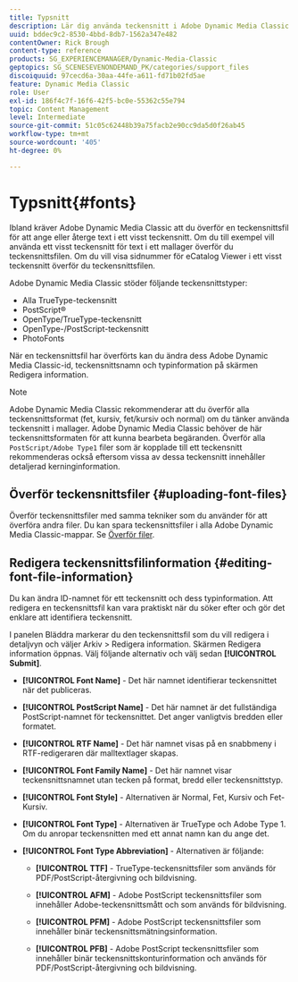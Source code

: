 ```yaml
---
title: Typsnitt
description: Lär dig använda teckensnitt i Adobe Dynamic Media Classic.
uuid: bddec9c2-8530-4bbd-8db7-1562a347e482
contentOwner: Rick Brough
content-type: reference
products: SG_EXPERIENCEMANAGER/Dynamic-Media-Classic
geptopics: SG_SCENESEVENONDEMAND_PK/categories/support_files
discoiquuid: 97cecd6a-30aa-44fe-a611-fd71b02fd5ae
feature: Dynamic Media Classic
role: User
exl-id: 186f4c7f-16f6-42f5-bc0e-55362c55e794
topic: Content Management
level: Intermediate
source-git-commit: 51c05c62448b39a75facb2e90cc9da5d0f26ab45
workflow-type: tm+mt
source-wordcount: '405'
ht-degree: 0%

---
```


# Typsnitt{#fonts}

Ibland kräver Adobe Dynamic Media Classic att du överför en teckensnittsfil för att ange eller återge text i ett visst teckensnitt. Om du till exempel vill använda ett visst teckensnitt för text i ett mallager överför du teckensnittsfilen. Om du vill visa sidnummer för eCatalog Viewer i ett visst teckensnitt överför du teckensnittsfilen.

Adobe Dynamic Media Classic stöder följande teckensnittstyper:

* Alla TrueType-teckensnitt
* PostScript®
* OpenType/TrueType-teckensnitt
* OpenType-/PostScript-teckensnitt
* PhotoFonts

När en teckensnittsfil har överförts kan du ändra dess Adobe Dynamic Media Classic-id, teckensnittsnamn och typinformation på skärmen Redigera information.

>[!NOTE]
>
>Adobe Dynamic Media Classic rekommenderar att du överför alla teckensnittsformat (fet, kursiv, fet/kursiv och normal) om du tänker använda teckensnitt i mallager. Adobe Dynamic Media Classic behöver de här teckensnittsformaten för att kunna bearbeta begäranden. Överför alla `PostScript/Adobe Type1` filer som är kopplade till ett teckensnitt rekommenderas också eftersom vissa av dessa teckensnitt innehåller detaljerad kerninginformation.

## Överför teckensnittsfiler {#uploading-font-files}

Överför teckensnittsfiler med samma tekniker som du använder för att överföra andra filer. Du kan spara teckensnittsfiler i alla Adobe Dynamic Media Classic-mappar. Se [Överför filer](uploading-files.md#uploading_your_files).

## Redigera teckensnittsfilinformation {#editing-font-file-information}

Du kan ändra ID-namnet för ett teckensnitt och dess typinformation. Att redigera en teckensnittsfil kan vara praktiskt när du söker efter och gör det enklare att identifiera teckensnitt.

I panelen Bläddra markerar du den teckensnittsfil som du vill redigera i detaljvyn och väljer Arkiv > Redigera information. Skärmen Redigera information öppnas. Välj följande alternativ och välj sedan **[!UICONTROL Submit]**.

* **[!UICONTROL Font Name]** - Det här namnet identifierar teckensnittet när det publiceras.

* **[!UICONTROL PostScript Name]** - Det här namnet är det fullständiga PostScript-namnet för teckensnittet. Det anger vanligtvis bredden eller formatet.

* **[!UICONTROL RTF Name]** - Det här namnet visas på en snabbmeny i RTF-redigeraren där malltextlager skapas.

* **[!UICONTROL Font Family Name]** - Det här namnet visar teckensnittsnamnet utan tecken på format, bredd eller teckensnittstyp.

* **[!UICONTROL Font Style]** - Alternativen är Normal, Fet, Kursiv och Fet-Kursiv.

* **[!UICONTROL Font Type]** - Alternativen är TrueType och Adobe Type 1. Om du anropar teckensnitten med ett annat namn kan du ange det.

* **[!UICONTROL Font Type Abbreviation]** - Alternativen är följande:

   * **[!UICONTROL TTF]** - TrueType-teckensnittsfiler som används för PDF/PostScript-återgivning och bildvisning.

   * **[!UICONTROL AFM]** - Adobe PostScript teckensnittsfiler som innehåller Adobe-teckensnittsmått och som används för bildvisning.

   * **[!UICONTROL PFM]** - Adobe PostScript teckensnittsfiler som innehåller binär teckensnittsmätningsinformation.

   * **[!UICONTROL PFB]** - Adobe PostScript teckensnittsfiler som innehåller binär teckensnittskonturinformation och används för PDF/PostScript-återgivning och bildvisning.
